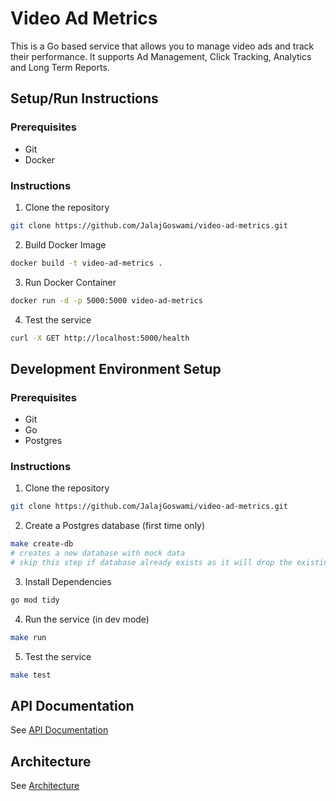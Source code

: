 # Video Ad Metrics

This is a Go based service that allows you to manage video ads and track their performance. It supports Ad Management, Click Tracking, Analytics and Long Term Reports.

## Setup/Run Instructions

### Prerequisites

- Git
- Docker

### Instructions

1. Clone the repository

```bash
git clone https://github.com/JalajGoswami/video-ad-metrics.git
```

2. Build Docker Image

```bash
docker build -t video-ad-metrics .
```

3. Run Docker Container

```bash
docker run -d -p 5000:5000 video-ad-metrics
```

4. Test the service

```bash
curl -X GET http://localhost:5000/health
```

## Development Environment Setup

### Prerequisites

- Git
- Go
- Postgres

### Instructions

1. Clone the repository

```bash
git clone https://github.com/JalajGoswami/video-ad-metrics.git
```

2. Create a Postgres database (first time only)

```bash
make create-db
# creates a new database with mock data
# skip this step if database already exists as it will drop the existing database
```

3. Install Dependencies

```bash
go mod tidy
```

4. Run the service (in dev mode)

```bash
make run
```

5. Test the service

```bash
make test
```

## API Documentation

See [API Documentation](docs/api-specs.md)

## Architecture

See [Architecture](docs/architecture.md)
